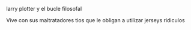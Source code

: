 larry plotter y el bucle filosofal

Vive con sus maltratadores tios que le obligan a utilizar jerseys ridiculos
